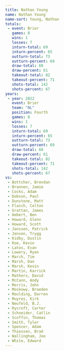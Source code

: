 ```yaml
---
title: Nathan Young
name: Nathan Young
name-sort: Young, Nathan
totals:
 - event: Brier
   games: 8
   wins: 1
   losses: 7
   inturn-total: 69
   inturn-percent: 65
   outturn-total: 73
   outturn-percent: 69
   draw-total: 60
   draw-percent: 61
   takeout-total: 82
   takeout-percent: 71
   shots-total: 142
   shots-percent: 67
years:
 - year: 2022
   event: Brier
   team: "NL"
   position: Fourth
   games: 8
   wins: 1
   losses: 7
   inturn-total: 69
   inturn-percent: 65
   outturn-total: 73
   outturn-percent: 69
   draw-total: 60
   draw-percent: 61
   takeout-total: 82
   takeout-percent: 71
   shots-total: 142
   shots-percent: 67
vs:
 - Bottcher, Brendan
 - Brannen, Jamie
 - Cocks, Adam
 - Dobson, Paul
 - Dunstone, Matt
 - Flasch, Colton
 - Grattan, James
 - Hebert, Ben
 - Howard, Glenn
 - Howard, Scott
 - Janssen, Patrick
 - Jensen, Trygg
 - Kidby, Dustin
 - Koe, Kevin
 - Latos, Evan
 - Lowery, Ryan
 - March, Tim
 - Marsh, Dan
 - Marsh, Kevin
 - Martin, Karrick
 - Mathers, David
 - McCann, Andy
 - Morris, John
 - Moskowy, Braeden
 - Moulding, Darren
 - Muyres, Kirk
 - Neufeld, B.J.
 - Rycroft, Carter
 - Schneider, Catlin
 - Scoffin, Thomas
 - Smith, Tyler
 - Spencer, Adam
 - Thiessen, Brad
 - Wallingham, Joe
 - White, Edward
---
```

